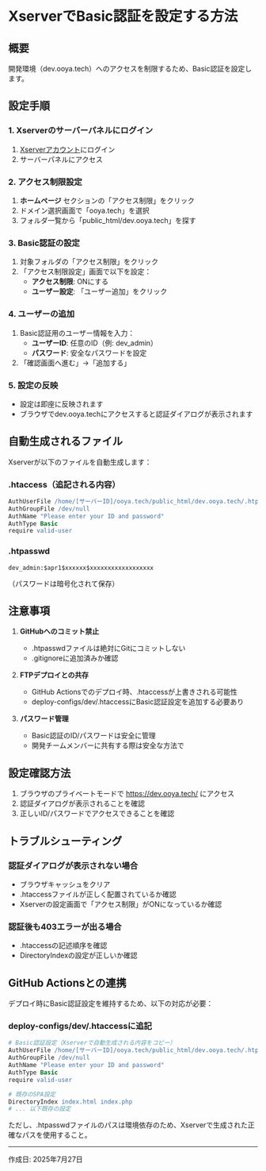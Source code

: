# XserverでBasic認証を設定する方法

## 概要
開発環境（dev.ooya.tech）へのアクセスを制限するため、Basic認証を設定します。

## 設定手順

### 1. Xserverのサーバーパネルにログイン
1. [Xserverアカウント](https://www.xserver.ne.jp/login_info.php)にログイン
2. サーバーパネルにアクセス

### 2. アクセス制限設定
1. **ホームページ** セクションの「アクセス制限」をクリック
2. ドメイン選択画面で「ooya.tech」を選択
3. フォルダ一覧から「public_html/dev.ooya.tech」を探す

### 3. Basic認証の設定
1. 対象フォルダの「アクセス制限」をクリック
2. 「アクセス制限設定」画面で以下を設定：
   - **アクセス制限**: ONにする
   - **ユーザー設定**: 「ユーザー追加」をクリック

### 4. ユーザーの追加
1. Basic認証用のユーザー情報を入力：
   - **ユーザーID**: 任意のID（例: dev_admin）
   - **パスワード**: 安全なパスワードを設定
2. 「確認画面へ進む」→「追加する」

### 5. 設定の反映
- 設定は即座に反映されます
- ブラウザでdev.ooya.techにアクセスすると認証ダイアログが表示されます

## 自動生成されるファイル

Xserverが以下のファイルを自動生成します：

### .htaccess（追記される内容）
```apache
AuthUserFile /home/[サーバーID]/ooya.tech/public_html/dev.ooya.tech/.htpasswd
AuthGroupFile /dev/null
AuthName "Please enter your ID and password"
AuthType Basic
require valid-user
```

### .htpasswd
```
dev_admin:$apr1$xxxxxx$xxxxxxxxxxxxxxxxxx
```
（パスワードは暗号化されて保存）

## 注意事項

1. **GitHubへのコミット禁止**
   - .htpasswdファイルは絶対にGitにコミットしない
   - .gitignoreに追加済みか確認

2. **FTPデプロイとの共存**
   - GitHub Actionsでのデプロイ時、.htaccessが上書きされる可能性
   - deploy-configs/dev/.htaccessにBasic認証設定を追加する必要あり

3. **パスワード管理**
   - Basic認証のID/パスワードは安全に管理
   - 開発チームメンバーに共有する際は安全な方法で

## 設定確認方法

1. ブラウザのプライベートモードで https://dev.ooya.tech/ にアクセス
2. 認証ダイアログが表示されることを確認
3. 正しいID/パスワードでアクセスできることを確認

## トラブルシューティング

### 認証ダイアログが表示されない場合
- ブラウザキャッシュをクリア
- .htaccessファイルが正しく配置されているか確認
- Xserverの設定画面で「アクセス制限」がONになっているか確認

### 認証後も403エラーが出る場合
- .htaccessの記述順序を確認
- DirectoryIndexの設定が正しいか確認

## GitHub Actionsとの連携

デプロイ時にBasic認証設定を維持するため、以下の対応が必要：

### deploy-configs/dev/.htaccessに追記
```apache
# Basic認証設定（Xserverで自動生成される内容をコピー）
AuthUserFile /home/[サーバーID]/ooya.tech/public_html/dev.ooya.tech/.htpasswd
AuthGroupFile /dev/null
AuthName "Please enter your ID and password"
AuthType Basic
require valid-user

# 既存のSPA設定
DirectoryIndex index.html index.php
# ... 以下既存の設定
```

ただし、.htpasswdファイルのパスは環境依存のため、Xserverで生成された正確なパスを使用すること。

---
作成日: 2025年7月27日